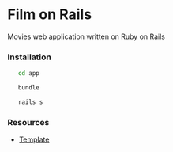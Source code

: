 # Film on Rails
Movies web application written on Ruby on Rails

### Installation

```sh
   cd app
   ```
   
```sh
   bundle
   ```
 ```sh
    rails s
   ```
   
### Resources
* [Template](https://github.com/lazaronixon/the_construct)

